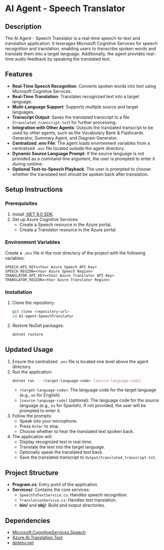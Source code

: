 # AI Agent - Speech Translator

## Description
The AI Agent - Speech Translator is a real-time speech-to-text and translation application. It leverages Microsoft Cognitive Services for speech recognition and translation, enabling users to transcribe spoken words and translate them into a target language. Additionally, the agent provides real-time audio feedback by speaking the translated text.

## Features
- **Real-Time Speech Recognition**: Converts spoken words into text using Microsoft Cognitive Services.
- **Real-Time Translation**: Translates recognized text into a target language.
- **Multi-Language Support**: Supports multiple source and target languages.
- **Transcript Output**: Saves the translated transcript to a file (`translated_transcript.txt`) for further processing.
- **Integration with Other Agents**: Outputs the translated transcript to be used by other agents, such as the Vocabulary Bank & Flashcards Generator, Summary Agent, and Diagram Generator.
- **Centralized .env File**: The agent loads environment variables from a centralized `.env` file located outside the agent directory.
- **Dynamic Source Language Prompt**: If the source language is not provided as a command-line argument, the user is prompted to enter it during runtime.
- **Optional Text-to-Speech Playback**: The user is prompted to choose whether the translated text should be spoken back after translation.

## Setup Instructions

### Prerequisites
1. Install [.NET 9.0 SDK](https://dotnet.microsoft.com/download/dotnet/9.0).
2. Set up Azure Cognitive Services:
   - Create a Speech resource in the Azure portal.
   - Create a Translator resource in the Azure portal.

### Environment Variables
Create a `.env` file in the root directory of the project with the following variables:
```
SPEECH_API_KEY=<Your Azure Speech API Key>
SPEECH_REGION=<Your Azure Speech Region>
TRANSLATOR_API_KEY=<Your Azure Translator API Key>
TRANSLATOR_REGION=<Your Azure Translator Region>
```

### Installation
1. Clone the repository:
   ```bash
   git clone <repository-url>
   cd AI-agent-SpeechTranslator
   ```
2. Restore NuGet packages:
   ```bash
   dotnet restore
   ```

## Updated Usage
1. Ensure the centralized `.env` file is located one level above the agent directory.
2. Run the application:
   ```bash
   dotnet run -- <target-language-code> [source-language-code]
   ```
   - `<target-language-code>`: The language code for the target language (e.g., `en` for English).
   - `[source-language-code]` (optional): The language code for the source language (e.g., `es` for Spanish). If not provided, the user will be prompted to enter it.
3. Follow the prompts:
   - Speak into your microphone.
   - Press `Enter` to stop.
   - Choose whether to hear the translated text spoken back.
4. The application will:
   - Display recognized text in real-time.
   - Translate the text into the target language.
   - Optionally speak the translated text back.
   - Save the translated transcript to `Output/translated_transcript.txt`.

## Project Structure
- **Program.cs**: Entry point of the application.
- **Services/**: Contains the core services:
  - `SpeechToTextService.cs`: Handles speech recognition.
  - `TranslationService.cs`: Handles text translation.
  - **bin/** and **obj/**: Build and output directories.

## Dependencies
- [Microsoft.CognitiveServices.Speech](https://www.nuget.org/packages/Microsoft.CognitiveServices.Speech/)
- [Azure.AI.Translation.Text](https://www.nuget.org/packages/Azure.AI.Translation.Text/)
- [dotenv.net](https://www.nuget.org/packages/dotenv.net/)
